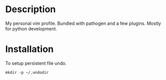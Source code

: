 # Description
My personal vim profile. Bundled with pathogen and a few plugins. Mostly for python development.

# Installation
To setup persistent file undo.

`mkdir -p ~/.undodir`

